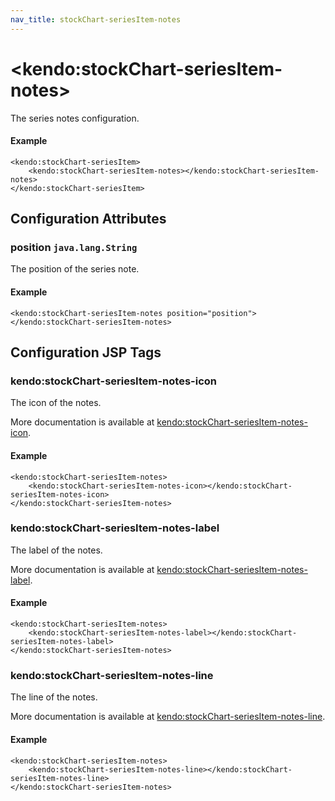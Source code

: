 ```yaml
---
nav_title: stockChart-seriesItem-notes
---
```


# \<kendo:stockChart-seriesItem-notes\>

The series notes configuration.

#### Example
    <kendo:stockChart-seriesItem>
        <kendo:stockChart-seriesItem-notes></kendo:stockChart-seriesItem-notes>
    </kendo:stockChart-seriesItem>

## Configuration Attributes

### position `java.lang.String`

The position of the series note.

#### Example
    <kendo:stockChart-seriesItem-notes position="position">
    </kendo:stockChart-seriesItem-notes>


##  Configuration JSP Tags

### kendo:stockChart-seriesItem-notes-icon

The icon of the notes.

More documentation is available at [kendo:stockChart-seriesItem-notes-icon](/api/wrappers/jsp/stockchart/seriesitem-notes-icon).

#### Example

    <kendo:stockChart-seriesItem-notes>
        <kendo:stockChart-seriesItem-notes-icon></kendo:stockChart-seriesItem-notes-icon>
    </kendo:stockChart-seriesItem-notes>

### kendo:stockChart-seriesItem-notes-label

The label of the notes.

More documentation is available at [kendo:stockChart-seriesItem-notes-label](/api/wrappers/jsp/stockchart/seriesitem-notes-label).

#### Example

    <kendo:stockChart-seriesItem-notes>
        <kendo:stockChart-seriesItem-notes-label></kendo:stockChart-seriesItem-notes-label>
    </kendo:stockChart-seriesItem-notes>

### kendo:stockChart-seriesItem-notes-line

The line of the notes.

More documentation is available at [kendo:stockChart-seriesItem-notes-line](/api/wrappers/jsp/stockchart/seriesitem-notes-line).

#### Example

    <kendo:stockChart-seriesItem-notes>
        <kendo:stockChart-seriesItem-notes-line></kendo:stockChart-seriesItem-notes-line>
    </kendo:stockChart-seriesItem-notes>

